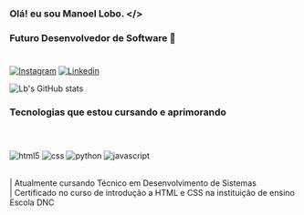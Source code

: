 ### Olá! eu sou Manoel Lobo. </>
### Futuro Desenvolvedor de Software 👾
#
[![Instagram](https://img.shields.io/badge/Instagram-E4405F?style=for-the-badge&logo=instagram&logoColor=white)](https://instagram.com/imanoellob)
[![Linkedin](https://img.shields.io/badge/LinkedIn-0077B5?style=for-the-badge&logo=linkedin&logoColor=white)](www.linkedin.com/in/Lbpriv)

![Lb's GitHub stats](https://github-readme-stats.vercel.app/api?username=Lbpriv&show_icons=true&theme=dark)
### Tecnologias que estou cursando e aprimorando
#
<div style="display: inline_block"><br/>
    <img align="center" alt="html5" src="https://img.shields.io/badge/HTML5-E34F26?style=for-the-badge&logo=html5&logoColor=white" />
    <img align="center" alt="css" src="https://img.shields.io/badge/CSS-239120?&style=for-the-badge&logo=css3&logoColor=white" />
    <img align="center" alt="python" src="https://img.shields.io/badge/Python-14354C?style=for-the-badge&logo=python&logoColor=white" />
    <img align="center" alt="javascript" src="https://img.shields.io/badge/Java-ED8B00?style=for-the-badge&logo=java&logoColor=white" />
	<br/>
	<br/>
	<p style="font_weight: bold">| Atualmente cursando Técnico em Desenvolvimento de Sistemas
	<br/>
	| Certificado no curso de introdução a HTML e CSS na instituição de ensino Escola DNC<p/>
</div><br/>


